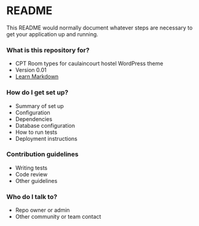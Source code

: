 # README #

This README would normally document whatever steps are necessary to get your application up and running.

### What is this repository for? ###

* CPT Room types for caulaincourt hostel WordPress theme
* Version 0.01
* [Learn Markdown](https://bitbucket.org/tutorials/markdowndemo)

### How do I get set up? ###

* Summary of set up
* Configuration
* Dependencies
* Database configuration
* How to run tests
* Deployment instructions

### Contribution guidelines ###

* Writing tests
* Code review
* Other guidelines

### Who do I talk to? ###

* Repo owner or admin
* Other community or team contact